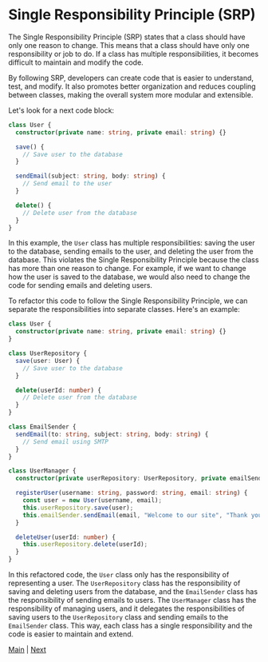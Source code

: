 # Single Responsibility Principle (SRP)

The Single Responsibility Principle (SRP) states that a class should have only one reason to change. This means that a class should have only one responsibility or job to do. If a class has multiple responsibilities, it becomes difficult to maintain and modify the code.

By following SRP, developers can create code that is easier to understand, test, and modify. It also promotes better organization and reduces coupling between classes, making the overall system more modular and extensible.

Let's look for a next code block:

```typescript
class User {
  constructor(private name: string, private email: string) {}

  save() {
    // Save user to the database
  }

  sendEmail(subject: string, body: string) {
    // Send email to the user
  }

  delete() {
    // Delete user from the database
  }
}
```

In this example, the `User` class has multiple responsibilities: saving the user to the database, sending emails to the user, and deleting the user from the database. This violates the Single Responsibility Principle because the class has more than one reason to change. For example, if we want to change how the user is saved to the database, we would also need to change the code for sending emails and deleting users.

To refactor this code to follow the Single Responsibility Principle, we can separate the responsibilities into separate classes. Here's an example:

```typescript
class User {
  constructor(private name: string, private email: string) {}
}

class UserRepository {
  save(user: User) {
    // Save user to the database
  }

  delete(userId: number) {
    // Delete user from the database
  }
}

class EmailSender {
  sendEmail(to: string, subject: string, body: string) {
    // Send email using SMTP
  }
}

class UserManager {
  constructor(private userRepository: UserRepository, private emailSender: EmailSender) {}

  registerUser(username: string, password: string, email: string) {
    const user = new User(username, email);
    this.userRepository.save(user);
    this.emailSender.sendEmail(email, "Welcome to our site", "Thank you for registering!");
  }

  deleteUser(userId: number) {
    this.userRepository.delete(userId);
  }
}
```

In this refactored code, the `User` class only has the responsibility of representing a user. The `UserRepository` class has the responsibility of saving and deleting users from the database, and the `EmailSender` class has the responsibility of sending emails to users. The `UserManager` class has the responsibility of managing users, and it delegates the responsibilities of saving users to the `UserRepository` class and sending emails to the `EmailSender` class. This way, each class has a single responsibility and the code is easier to maintain and extend.

[Main](../README.md) | [Next](../O/README.md)